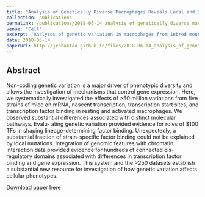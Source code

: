```yaml
---
title: "Analysis of Genetically Diverse Macrophages Reveals Local and Domain-wide Mechanisms that Control Transcription Factor Binding and Function"
collection: publications
permalink: /publications/2018-06-14_analysis_of_genetically_diverse_macrophages_reveals_local_and_domain-wide_mechanisms_that_control_transcription_factor_binding_and_function.pdf
venue: "Cell"
excerpt: 'Analyses of genetic variation in macrophages from inbred mouse strains reveal how a complex network of transcription factors influence cis- regulatory elements to impact differentiation and responses to environmental change.'
date: 2018-06-14
paperurl: http://jenhantao.github.io/files/2018-06-14_analysis_of_genetically_diverse_macrophages_reveals_local_and_domain-wide_mechanisms_that_control_transcription_factor_binding_and_function.pdf
---
```


## Abstract
Non-coding genetic variation is a major driver of phenotypic diversity and allows the investigation of mechanisms that control gene expression. Here, we systematically investigated the effects of >50 million variations from five strains of mice on mRNA, nascent transcription, transcription start sites, and transcription factor binding in resting and activated macrophages. We observed substantial differences associated with distinct molecular pathways. Evalu- ating genetic variation provided evidence for roles of $100 TFs in shaping lineage-determining factor binding. Unexpectedly, a substantial fraction of strain-specific factor binding could not be explained by local mutations. Integration of genomic features with chromatin interaction data provided evidence for hundreds of connected cis-regulatory domains associated with differences in transcription factor binding and gene expression. This system and the >250 datasets establish a substantial new resource for investigation of how genetic variation affects cellular phenotypes.

[Download paper here](http://jenhantao.github.io/files/2018-06-14_analysis_of_genetically_diverse_macrophages_reveals_local_and_domain-wide_mechanisms_that_control_transcription_factor_binding_and_function.pdf)
